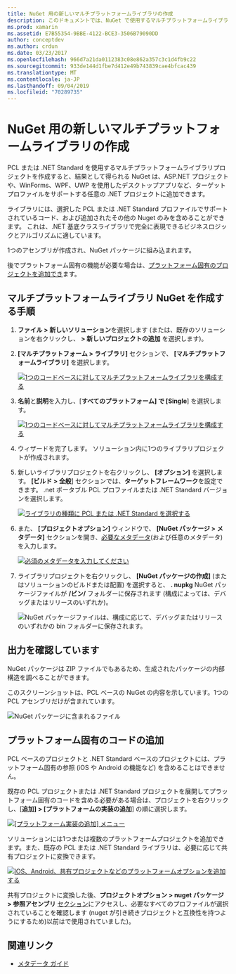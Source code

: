 ```yaml
---
title: NuGet 用の新しいマルチプラットフォームライブラリの作成
description: このドキュメントでは、NuGet で使用するマルチプラットフォームライブラリを作成する方法について説明します。 この手法は、.NET 基底クラスライブラリで完全に表現できるビジネスロジックとアルゴリズムに適しているため、プラットフォーム固有のコードを使用せずにすべてのターゲットプラットフォームで実行されます。
ms.prod: xamarin
ms.assetid: E7B55354-9BBE-4122-BCE3-3506B79090DD
author: conceptdev
ms.author: crdun
ms.date: 03/23/2017
ms.openlocfilehash: 966d7a21da0112383c08e862a357c3c1d4fb9c22
ms.sourcegitcommit: 933de144d1fbe7d412e49b743839cae4bfcac439
ms.translationtype: MT
ms.contentlocale: ja-JP
ms.lasthandoff: 09/04/2019
ms.locfileid: "70289735"
---
```

# <a name="creating-a-new-multiplatform-library-for-nuget"></a>NuGet 用の新しいマルチプラットフォームライブラリの作成

PCL または .NET Standard を使用するマルチプラットフォームライブラリプロジェクトを作成すると、結果として得られる NuGet は、ASP.NET プロジェクトや、WinForms、WPF、UWP を使用したデスクトップアプリなど、ターゲットプロファイルをサポートする任意の .NET プロジェクトに追加できます。

ライブラリには、選択した PCL または .NET Standard プロファイルでサポートされているコード、および追加されたその他の Nuget のみを含めることができます。
これは、.NET 基底クラスライブラリで完全に表現できるビジネスロジックとアルゴリズムに適しています。

1つのアセンブリが作成され、NuGet パッケージに組み込まれます。

後でプラットフォーム固有の機能が必要な場合は、[プラットフォーム固有のプロジェクトを追加でき](#add-platforms)ます。

## <a name="steps-to-create-a-multiplatform-library-nuget"></a>マルチプラットフォームライブラリ NuGet を作成する手順

1. **ファイル > 新しいソリューション**を選択します (または、既存のソリューションを右クリックし、 **> 新しいプロジェクトの追加** を選択します)。

2. **[マルチプラットフォーム > ライブラリ]** セクションで、 **[マルチプラットフォームライブラリ]** を選択します。

   [![](single-codebase-images/mulitplatform-library-sml.png "1つのコードベースに対してマルチプラットフォームライブラリを構成する")](single-codebase-images/mulitplatform-library.png#lightbox)

3. **名前**と**説明**を入力し、[**すべてのプラットフォーム] で [Single**] を選択します。

   [![](single-codebase-images/single-configure-sml.png "1つのコードベースに対してマルチプラットフォームライブラリを構成する")](single-codebase-images/single-configure.png#lightbox)

4. ウィザードを完了します。 ソリューション内に1つのライブラリプロジェクトが作成されます。

5. 新しいライブラリプロジェクトを右クリックし、 **[オプション]** を選択します。 **[ビルド > 全般**] セクションでは、**ターゲットフレームワーク**を設定できます。 .net ポータブル PCL プロファイルまたは .NET Standard バージョンを選択します。

   [![](single-codebase-images/single-choose-type-sml.png "ライブラリの種類に PCL または .NET Standard を選択する")](single-codebase-images/single-choose-type.png#lightbox)

6. また、 **[プロジェクトオプション]** ウィンドウで、 **[NuGet パッケージ > メタデータ]** セクションを開き、[必要なメタデータ](~/cross-platform/app-fundamentals/nuget-multiplatform-libraries/metadata.md)(および任意のメタデータ) を入力します。

   [![](single-codebase-images/single-metadata-sml.png "必須のメタデータを入力してください")](single-codebase-images/single-metadata.png#lightbox)

7. ライブラリプロジェクトを右クリックし、 **[NuGet パッケージの作成]** (またはソリューションのビルドまたは配置) を選択すると、 **. nupkg** NuGet パッケージファイルが **/ビン/** フォルダーに保存されます (構成によっては、デバッグまたはリリースのいずれか)。

   ![](single-codebase-images/create-nuget-package.png "NuGet パッケージファイルは、構成に応じて、デバッグまたはリリースのいずれかの bin フォルダーに保存されます。")


## <a name="verifying-the-output"></a>出力を確認しています

NuGet パッケージは ZIP ファイルでもあるため、生成されたパッケージの内部構造を調べることができます。

このスクリーンショットは、PCL ベースの NuGet の内容を示しています。1つの PCL アセンブリだけが含まれています。

![](single-codebase-images/nuget-output.png "NuGet パッケージに含まれるファイル")

<a name="add-platforms" />

## <a name="adding-platform-specific-code"></a>プラットフォーム固有のコードの追加

PCL ベースのプロジェクトと .NET Standard ベースのプロジェクトには、プラットフォーム固有の参照 (iOS や Android の機能など) を含めることはできません。

既存の PCL プロジェクトまたは .NET Standard プロジェクトを展開してプラットフォーム固有のコードを含める必要がある場合は、プロジェクトを右クリックし、[**追加] > [プラットフォームの実装の追加**] の順に選択します。

[![](single-codebase-images/add-later-sml.png "[プラットフォーム実装の追加] メニュー")](single-codebase-images/add-later.png#lightbox)

ソリューションには1つまたは複数のプラットフォームプロジェクトを追加できます。また、既存の PCL または .NET Standard ライブラリは、必要に応じて共有プロジェクトに変換できます。

[![](single-codebase-images/add-later-platforms-sml.png "IOS、Android、共有プロジェクトなどのプラットフォームオプションを追加する")](single-codebase-images/add-later-platforms-sml.png#lightbox)

共有プロジェクトに変換した後、**プロジェクトオプション > nuget パッケージ > 参照アセンブリ**
[ セクション](~/cross-platform/app-fundamentals/nuget-multiplatform-libraries/platform-specific.md)にアクセスし、必要なすべてのプロファイルが選択されていることを確認します (nuget が引き続きプロジェクトと互換性を持つようにするため)以前はで使用されていました)。


## <a name="related-links"></a>関連リンク

- [メタデータ ガイド](~/cross-platform/app-fundamentals/nuget-multiplatform-libraries/metadata.md)
